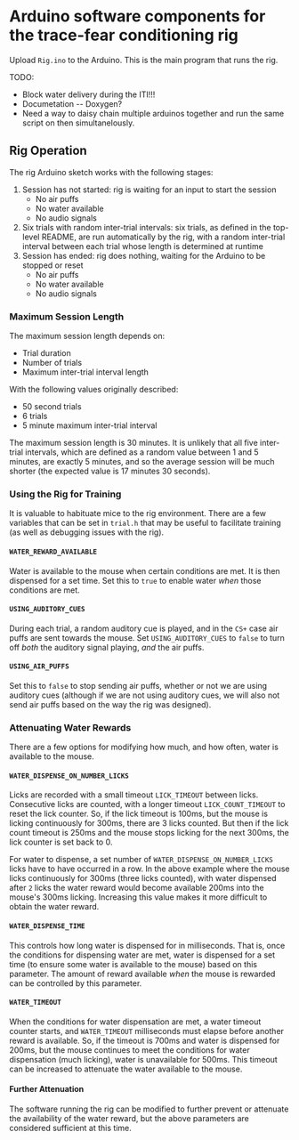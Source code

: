 # Arduino software components for the trace-fear conditioning rig

Upload `Rig.ino` to the Arduino. This is the main program that runs the rig.

TODO:

* Block water delivery during the ITI!!!
* Documetation -- Doxygen?
* Need a way to daisy chain multiple arduinos together and run the same script on then simultanelously.

## Rig Operation

The rig Arduino sketch works with the following stages:

1. Session has not started: rig is waiting for an input to start the session
    * No air puffs
    * No water available
    * No audio signals
1. Six trials with random inter-trial intervals: six trials, as defined in the top-level README, are run automatically by the rig, with a random inter-trial interval between each trial whose length is determined at runtime
1. Session has ended: rig does nothing, waiting for the Arduino to be stopped or reset
    * No air puffs
    * No water available
    * No audio signals

### Maximum Session Length

The maximum session length depends on:

* Trial duration
* Number of trials
* Maximum inter-trial interval length

With the following values originally described:

* 50 second trials
* 6 trials
* 5 minute maximum inter-trial interval

The maximum session length is 30 minutes. It is unlikely that all five inter-trial intervals, which are defined as a random value between 1 and 5 minutes, are exactly 5 minutes, and so the average session will be much shorter (the expected value is 17 minutes 30 seconds).

### Using the Rig for Training

It is valuable to habituate mice to the rig environment. There are a few variables that can be set in `trial.h` that may be useful to facilitate training (as well as debugging issues with the rig).

#### `WATER_REWARD_AVAILABLE`

Water is available to the mouse when certain conditions are met. It is then dispensed for a set time. Set this to `true` to enable water _when_ those conditions are met.

#### `USING_AUDITORY_CUES`

During each trial, a random auditory cue is played, and in the `CS+` case air puffs are sent towards the mouse. Set `USING_AUDITORY_CUES` to `false` to turn off _both_ the auditory signal playing, _and_ the air puffs.

#### `USING_AIR_PUFFS`

Set this to `false` to stop sending air puffs, whether or not we are using auditory cues (although if we are not using auditory cues, we will also not send air puffs based on the way the rig was designed).

### Attenuating Water Rewards

There are a few options for modifying how much, and how often, water is available to the mouse.

#### `WATER_DISPENSE_ON_NUMBER_LICKS`

Licks are recorded with a small timeout `LICK_TIMEOUT` between licks. Consecutive licks are counted, with a longer timeout `LICK_COUNT_TIMEOUT` to reset the lick counter. So, if the lick timeout is 100ms, but the mouse is licking continuously for 300ms, there are 3 licks counted. But then if the lick count timeout is 250ms and the mouse stops licking for the next 300ms, the lick counter is set back to 0.

For water to dispense, a set number of `WATER_DISPENSE_ON_NUMBER_LICKS` licks have to have occurred in a row. In the above example where the mouse licks continuously for 300ms (three licks counted), with water dispensed after `2` licks the water reward would become available 200ms into the mouse's 300ms licking. Increasing this value makes it more difficult to obtain the water reward.

#### `WATER_DISPENSE_TIME`

This controls how long water is dispensed for in milliseconds. That is, once the conditions for dispensing water are met, water is dispensed for a set time (to ensure some water is available to the mouse) based on this parameter. The amount of reward available _when_ the mouse is rewarded can be controlled by this parameter.

#### `WATER_TIMEOUT`

When the conditions for water dispensation are met, a water timeout counter starts, and `WATER_TIMEOUT` milliseconds must elapse before another reward is available. So, if the timeout is 700ms and water is dispensed for 200ms, but the mouse continues to meet the conditions for water dispensation (much licking), water is unavailable for 500ms. This timeout can be increased to attenuate the water available to the mouse.

#### Further Attenuation

The software running the rig can be modified to further prevent or attenuate the availability of the water reward, but the above parameters are considered sufficient at this time.
